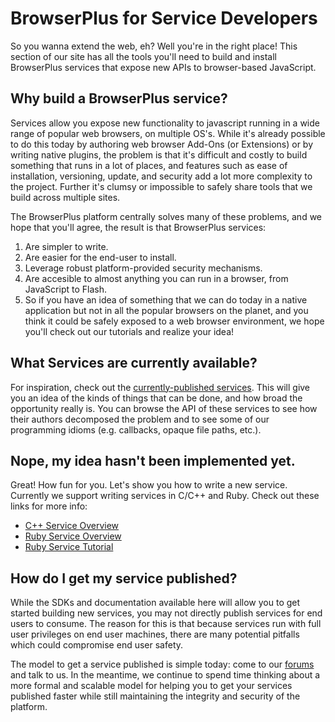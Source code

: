 # BrowserPlus for Service Developers

So you wanna extend the web, eh? Well you're in the right place! This section of our site has all the tools you'll need to build and
install BrowserPlus services that expose new APIs to browser-based JavaScript.

## Why build a BrowserPlus service?

Services allow you expose new functionality to javascript running in a wide range of popular web browsers, on multiple OS's. While it's already possible 
to do this today by authoring web browser Add-Ons (or Extensions) or by writing native plugins, the problem is that it's difficult
and costly to build something that runs in a lot of places, and features such as ease of installation, versioning, update, and security
add a lot more complexity to the project. Further it's clumsy or impossible to safely share tools that we build across multiple sites.

The BrowserPlus platform centrally solves many of these problems, and we hope that you'll agree, the result is that BrowserPlus
services:

1. Are simpler to write.
2. Are easier for the end-user to install.
3. Leverage robust platform-provided security mechanisms.
4. Are accesible to almost anything you can run in a browser, from JavaScript to Flash.
5. So if you have an idea of something that we can do today in a native application but not in all the popular browsers on the planet, and you think it could be safely exposed to a web browser environment, we hope you'll check out our tutorials and realize your idea!

## What Services are currently available?

For inspiration, check out the [currently-published services](http://beta.browserplus.org/docs/services/).  This will give you an idea of the kinds of things that can be done, and how broad the opportunity really is.  You can browse the API of these services to see how their authors decomposed the problem and to see some of our programming idioms (e.g. callbacks, opaque file paths, etc.).

## Nope, my idea hasn't been implemented yet.

Great!  How fun for you.  Let's show you how to write a new service.  Currently we support writing services in C/C++ and Ruby.  Check out these links for more info:

* [C++ Service Overview](http://beta.browserplus.org/docs/service_dev/cpp_services.html)
* [Ruby Service Overview](http://beta.browserplus.org/docs/service_dev/ruby_services.html)
* [Ruby Service Tutorial](http://beta.browserplus.org/docs/service_dev/ruby_tutorial.html)

## How do I get my service published?

While the SDKs and documentation available here will allow you to get started building new services, you may not directly publish
services for end users to consume. The reason for this is that because services run with full user privileges on end user machines,
there are many potential pitfalls which could compromise end user safety.

The model to get a service published is simple today: come to our [forums](http://developer.yahoo.net/forum/index.php?showforum=90) and
talk to us. In the meantime, we continue to spend time thinking about a more formal and scalable model for helping you to get your
services published faster while still maintaining the integrity and security of the platform.